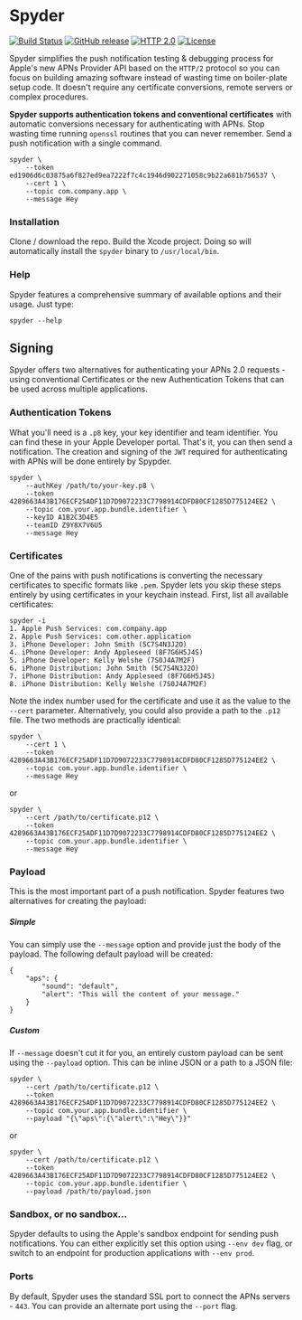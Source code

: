 # Spyder

[![Build Status](https://www.bitrise.io/app/e802ab48418d0e5c/status.svg?token=VISlgmnOyMIhQFeTI265mg)](https://www.bitrise.io/app/e802ab48418d0e5c)
[![GitHub release](https://img.shields.io/github/release/dbart01/spyder.svg)](https://github.com/dbart01/Spyder/releases/latest)
[![HTTP 2.0](https://img.shields.io/badge/apns-HTTP/2-blue.svg)](https://developer.apple.com/library/content/documentation/NetworkingInternet/Conceptual/RemoteNotificationsPG/CommunicatingwithAPNs.html#//apple_ref/doc/uid/TP40008194-CH11-SW11)
[![License](https://img.shields.io/badge/License-BSD%202--Clause-orange.svg)](https://opensource.org/licenses/BSD-2-Clause)

Spyder simplifies the push notification testing & debugging process for Apple's new APNs Provider API based on the `HTTP/2` protocol so you can focus on building amazing software instead of wasting time on boiler-plate setup code. It doesn't require any certificate conversions, remote servers or complex procedures. 

**Spyder supports authentication tokens and conventional certificates** with automatic conversions necessary for authenticating with APNs. Stop wasting time running `openssl` routines that you can never remember. Send a push notification with a single command.

```
spyder \
    --token ed1906d6c03875a6f827ed9ea7222f7c4c1946d902271058c9b22a681b756537 \
    --cert 1 \
    --topic com.company.app \
    --message Hey
```

### Installation

Clone / download the repo. Build the Xcode project. Doing so will automatically install the `spyder` binary to `/usr/local/bin`.

### Help

Spyder features a comprehensive summary of available options and their usage. Just type:

```
spyder --help
```

## Signing

Spyder offers two alternatives for authenticating your APNs 2.0 requests - using conventional Certificates or the new Authentication Tokens that can be used across multiple applications.

### Authentication Tokens

What you'll need is a `.p8` key, your key identifier and team identifier. You can find these in your Apple Developer portal. That's it, you can then send a notification. The creation and signing of the `JWT` required for authenticating with APNs will be done entirely by Spypder. 

```
spyder \
    --authKey /path/to/your-key.p8 \
    --token 4289663A43B176ECF25ADF11D7D9072233C7798914CDFD80CF1285D775124EE2 \
    --topic com.your.app.bundle.identifier \
    --keyID A1B2C3D4E5
    --teamID Z9Y8X7V6U5
    --message Hey
```

### Certificates

One of the pains with push notifications is converting the necessary certificates to specific formats like `.pem`. Spyder lets you skip these steps entirely by using certificates in your keychain instead. First, list all available certificates:

```
spyder -i
1. Apple Push Services: com.company.app
2. Apple Push Services: com.other.application
3. iPhone Developer: John Smith (5C7S4N3J2O)
4. iPhone Developer: Andy Appleseed (8F7G6H5J4S)
5. iPhone Developer: Kelly Welshe (7S0J4A7M2F)
6. iPhone Distribution: John Smith (5C7S4N3J2O)
7. iPhone Distribution: Andy Appleseed (8F7G6H5J4S)
8. iPhone Distribution: Kelly Welshe (7S0J4A7M2F)
```

Note the index number used for the certificate and use it as the value to the `--cert` parameter. Alternatively, you could also provide a path to the `.p12` file. The two methods are practically identical:

```
spyder \
    --cert 1 \
    --token 4289663A43B176ECF25ADF11D7D9072233C7798914CDFD80CF1285D775124EE2 \
    --topic com.your.app.bundle.identifier \
    --message Hey
```

or

```
spyder \
    --cert /path/to/certificate.p12 \
    --token 4289663A43B176ECF25ADF11D7D9072233C7798914CDFD80CF1285D775124EE2 \
    --topic com.your.app.bundle.identifier \
    --message Hey
```

### Payload

This is the most important part of a push notification. Spyder features two alternatives for creating the payload: 

##### Simple

You can simply use the `--message` option and provide just the body of the payload. The following default payload will be created:

```
{
    "aps": {
        "sound": "default",
        "alert": "This will the content of your message."
    }
}
```

##### Custom

If `--message` doesn't cut it for you, an entirely custom payload can be sent using the `--payload` option. This can be inline JSON or a path to a JSON file:

```
spyder \
    --cert /path/to/certificate.p12 \
    --token 4289663A43B176ECF25ADF11D7D9072233C7798914CDFD80CF1285D775124EE2 \
    --topic com.your.app.bundle.identifier \
    --payload "{\"aps\":{\"alert\":\"Hey\"}}"
```

or

```
spyder \
    --cert /path/to/certificate.p12 \
    --token 4289663A43B176ECF25ADF11D7D9072233C7798914CDFD80CF1285D775124EE2 \
    --topic com.your.app.bundle.identifier \
    --payload /path/to/payload.json
```

### Sandbox, or no sandbox...

Spyder defaults to using the Apple's sandbox endpoint for sending push notifications. You can either explicitly set this option using `--env dev` flag, or switch to an endpoint for production applications with `--env prod`.

### Ports

By default, Spyder uses the standard SSL port to connect the APNs servers - `443`. You can provide an alternate port using the `--port` flag.
